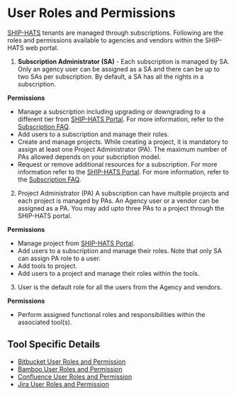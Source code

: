 # User Roles and Permissions
 
<a href="https://www.developer.tech.gov.sg/singapore-government-tech-stack/toolchain/overview.html">SHIP-HATS</a> tenants are managed through subscriptions. Following are the roles and permissions available to agencies and vendors within the SHIP-HATS web portal.
 
1. **Subscription Administrator (SA)** - Each subscription is managed by SA. Only an agency user can be assigned as a SA and there can be up to two SAs per subscription. By default, a SA has all the rights in a subscription.
 
**Permissions**
- Manage a subscription including upgrading or downgrading to a different tier from <a href="https://www.ship.gov.sg/">SHIP-HATS Portal</a>. For more information, refer to the <a href="https://www.developer.tech.gov.sg/singapore-government-tech-stack/toolchain/subscriptions">Subscription FAQ</a>.
- Add users to a subscription and manage their roles.
- Create and manage projects. While creating a project, it is mandatory to assign at least one Project Administrator (PA). The maximum number of PAs allowed depends on your subcription model.
- Request or remove additional resources for a subscription. For more information refer to the <a href="https://www.ship.gov.sg/">SHIP-HATS Portal</a>. For more information, refer to the <a href="https://www.developer.tech.gov.sg/singapore-government-tech-stack/toolchain/subscriptions">Subscription FAQ</a>.
 
 
2. Project Administrator (PA) A subscription can have multiple projects and each project is managed by PAs. An Agency user or a vendor can be assigned as a PA. You may add upto three PAs to a project through the SHIP-HATS portal.
 
**Permissions**
- Manage project from <a href="https://www.ship.gov.sg/">SHIP-HATS Portal</a>.
- Add users to a subscription and manage their roles. Note that only SA can assign PA role to a user.
- Add tools to project.
- Add users to a project and manage their roles within the tools.
 
3. User is the default role for all the users from the Agency and vendors.
 
**Permissions**
- Perform assigned functional roles and responsibilities within the associated tool(s).

## Tool Specific Details
* [Bitbucket User Roles and Permission](get-started/bitbucket-user-role)
* [Bamboo User Roles and Permission](get-started/bamboo-user-roles)
* [Confluence User Roles and Permission](get-started/confluence-user-role)
* [Jira User Roles and Permission](get-started/jira-user-role)
